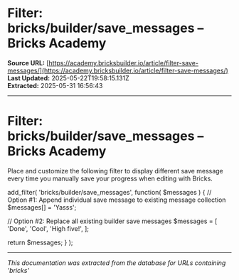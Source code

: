 # Filter: bricks/builder/save_messages – Bricks Academy

**Source URL:** [https://academy.bricksbuilder.io/article/filter-save-messages/](https://academy.bricksbuilder.io/article/filter-save-messages/)  
**Last Updated:** 2025-05-22T19:58:15.131Z  
**Extracted:** 2025-05-31 16:56:43

---

# Filter: bricks/builder/save\_messages – Bricks Academy

Place and customize the following filter to display different save message every time you manually save your progress when editing with Bricks.

add\_filter( 'bricks/builder/save\_messages', function( $messages ) {
  // Option #1: Append individual save message to existing message collection
    $messages\[\] \= 'Yasss';

  // Option #2: Replace all existing builder save messages
    $messages \= \[
      'Done',
      'Cool',
      'High five!',
    \];

  return $messages;
} );

---

*This documentation was extracted from the database for URLs containing 'bricks'*
